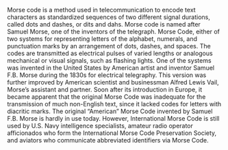 
Morse code is a method used in telecommunication to encode text
characters as standardized sequences of two different signal durations,
called dots and dashes, or dits and dahs. Morse code is named after
Samuel Morse, one of the inventors of the telegraph.
Morse Code, either of two systems for representing letters of the alphabet,
numerals, and punctuation marks by an arrangement of dots, dashes, and
spaces. The codes are transmitted as electrical pulses of varied lengths
or analogous mechanical or visual signals, such as flashing lights. One of
the systems was invented in the United States by American artist and
inventor Samuel F.B. Morse during the 1830s for electrical telegraphy.
This version was further improved by American scientist and businessman
Alfred Lewis Vail, Morse’s assistant and partner. Soon after its
introduction in Europe, it became apparent that the original Morse Code
was inadequate for the transmission of much non-English text, since it
lacked codes for letters with diacritic marks. The original “American”
Morse Code invented by Samuel F.B. Morse is hardly in use today.
However, International Morse Code is still used by U.S. Navy intelligence
specialists, amateur radio operator afficionados who form the
International Morse Code Preservation Society, and aviators who
communicate abbreviated identifiers via Morse Code.
